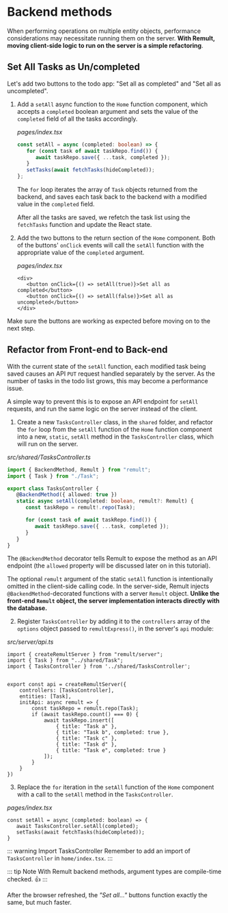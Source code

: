# Backend methods
When performing operations on multiple entity objects, performance considerations may necessitate running them on the server. **With Remult, moving client-side logic to run on the server is a simple refactoring**.

## Set All Tasks as Un/completed
Let's add two buttons to the todo app: "Set all as completed" and "Set all as uncompleted".

1. Add a `setAll` async function to the `Home` function component, which accepts a `completed` boolean argument and sets the value of the `completed` field of all the tasks accordingly.

   *pages/index.tsx*
   ```ts
   const setAll = async (completed: boolean) => {
      for (const task of await taskRepo.find()) {
         await taskRepo.save({ ...task, completed });
      }
      setTasks(await fetchTasks(hideCompleted));
   };
   ```

   The `for` loop iterates the array of `Task` objects returned from the backend, and saves each task back to the backend with a modified value in the `completed` field.

   After all the tasks are saved, we refetch the task list using the `fetchTasks` function and update the React state.

2. Add the two buttons to the return section of the `Home` component. Both of the buttons' `onClick` events will call the `setAll` function with the appropriate value of the `completed` argument.

   *pages/index.tsx*
   ```tsx
   <div>
      <button onClick={() => setAll(true)}>Set all as completed</button>
      <button onClick={() => setAll(false)}>Set all as uncompleted</button>
   </div>
   ```

Make sure the buttons are working as expected before moving on to the next step.

## Refactor from Front-end to Back-end
With the current state of the `setAll` function, each modified task being saved causes an API `PUT` request handled separately by the server. As the number of tasks in the todo list grows, this may become a performance issue.

A simple way to prevent this is to expose an API endpoint for `setAll` requests, and run the same logic on the server instead of the client.

1. Create a new `TasksController` class, in the `shared` folder, and refactor the `for` loop from the `setAll` function of the `Home` function component into a new, `static`, `setAll` method in the `TasksController` class, which will run on the server.

*src/shared/TasksController.ts*
```ts
import { BackendMethod, Remult } from "remult";
import { Task } from "./Task";

export class TasksController {
   @BackendMethod({ allowed: true })
   static async setAll(completed: boolean, remult?: Remult) {
      const taskRepo = remult!.repo(Task);

      for (const task of await taskRepo.find()) {
         await taskRepo.save({ ...task, completed });
      }
   }
}
```
The `@BackendMethod` decorator tells Remult to expose the method as an API endpoint (the `allowed` property will be discussed later on in this tutorial). 

The optional `remult` argument of the static `setAll` function is intentionally omitted in the client-side calling code. In the server-side, Remult injects `@BackendMethod`-decorated functions with a server `Remult` object. **Unlike the front-end `Remult` object, the server implementation interacts directly with the database.**

2. Register `TasksController` by adding it to the `controllers` array of the `options` object passed to `remultExpress()`, in the server's `api` module:

*src/server/api.ts*
```ts{3,7}
import { createRemultServer } from "remult/server";
import { Task } from "../shared/Task";
import { TasksController } from '../shared/TasksController';


export const api = createRemultServer({
    controllers: [TasksController],
    entities: [Task],
    initApi: async remult => {
        const taskRepo = remult.repo(Task);
        if (await taskRepo.count() === 0) {
            await taskRepo.insert([
                { title: "Task a" },
                { title: "Task b", completed: true },
                { title: "Task c" },
                { title: "Task d" },
                { title: "Task e", completed: true }
            ]);
        }
    }
})
```

3. Replace the `for` iteration in the `setAll` function of the `Home` component with a call to the `setAll` method in the `TasksController`.

*pages/index.tsx*
```tsx{2}
const setAll = async (completed: boolean) => {
   await TasksController.setAll(completed);
   setTasks(await fetchTasks(hideCompleted));
}
```

::: warning Import TasksController
Remember to add an import of `TasksController` in `home/index.tsx`.
:::

::: tip Note
With Remult backend methods, argument types are compile-time checked. :thumbsup:
:::

After the browser refreshed, the *"Set all..."* buttons function exactly the same, but much faster.